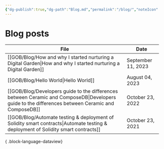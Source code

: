 ```yaml
---
{"dg-publish":true,"dg-path":"Blog.md","permalink":"/blog/","noteIcon":"","created":"","updated":""}
---
```


# Blog posts

| File                                                                                                                                                 | Date               |
| ---------------------------------------------------------------------------------------------------------------------------------------------------- | ------------------ |
| [[GOB/Blog/How and why I started nurturing a Digital Garden\|How and why I started nurturing a Digital Garden]]                                   | September 11, 2023 |
| [[GOB/Blog/Hello World\|Hello World]]                                                                                                             | August 04, 2023    |
| [[GOB/Blog/Developers guide to the differences between Ceramic and ComposeDB\|Developers guide to the differences between Ceramic and ComposeDB]] | October 23, 2022   |
| [[GOB/Blog/Automate testing & deployment of Solidity smart contracts\|Automate testing & deployment of Solidity smart contracts]]                 | October 23, 2021   |

{ .block-language-dataview}